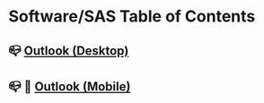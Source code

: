 # Software/SAS Table of Contents

## :mailbox_closed: [Outlook (Desktop)](https://github.com/XXLMandalorian013/Docs-Software-SAS-Public/tree/main/Outlook%20(Desktop))

## :mailbox_closed: :iphone: [Outlook (Mobile)]()

